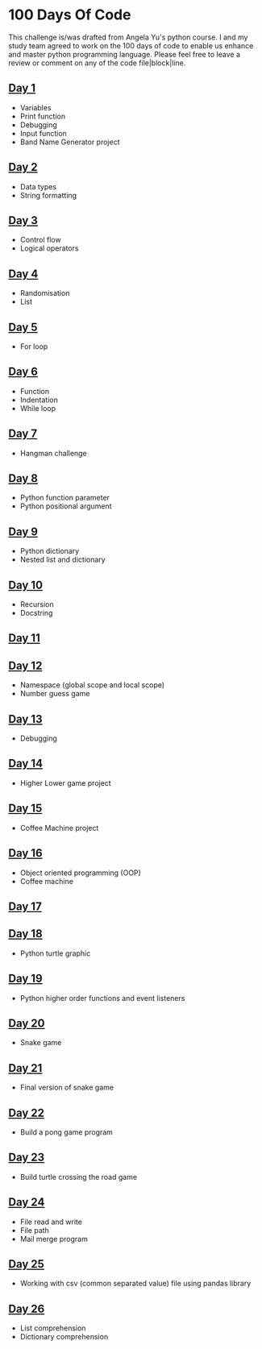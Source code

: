 # 100 Days Of Code

This challenge is/was drafted from Angela Yu's python course.
I and my study team agreed to work on the 100 days of code to enable us enhance and master python programming language. Please feel free to leave a review or comment on any of the code file|block|line.

## [Day 1](https://github.com/triplee12/100daysofcode/tree/main/day_1)

- Variables
- Print function
- Debugging
- Input function
- Band Name Generator project

## [Day 2](https://github.com/triplee12/100daysofcode/tree/main/day_2)

- Data types
- String formatting

## [Day 3](https://github.com/triplee12/100daysofcode/tree/main/day_3)

- Control flow
- Logical operators

## [Day 4](https://github.com/triplee12/100daysofcode/tree/main/day_4)

- Randomisation
- List

## [Day 5](https://github.com/triplee12/100daysofcode/tree/main/day_5)

- For loop

## [Day 6](https://github.com/triplee12/100daysofcode/tree/main/day_6)

- Function
- Indentation
- While loop

## [Day 7](https://github.com/triplee12/100daysofcode/tree/main/day_7)

- Hangman challenge

## [Day 8](https://github.com/triplee12/100daysofcode/tree/main/day_8)

- Python function parameter
- Python positional argument

## [Day 9](https://github.com/triplee12/100daysofcode/tree/main/day_9)

- Python dictionary
- Nested list and dictionary

## [Day 10](https://github.com/triplee12/100daysofcode/tree/main/day_10)

- Recursion
- Docstring

## [Day 11](https://github.com/triplee12/100daysofcode/tree/main/day_11)

## [Day 12](https://github.com/triplee12/100daysofcode/tree/main/day_12)

- Namespace (global scope and local scope)
- Number guess game

## [Day 13](https://github.com/triplee12/100daysofcode/tree/main/day_13)

- Debugging

## [Day 14](https://github.com/triplee12/100daysofcode/tree/main/day_14)

- Higher Lower game project

## [Day 15](https://github.com/triplee12/100daysofcode/tree/main/day_15)

- Coffee Machine project

## [Day 16](https://github.com/triplee12/100daysofcode/tree/main/day_16)

- Object oriented programming (OOP)
- Coffee machine

## [Day 17](#https://github.com/triplee12/100daysofcode/tree/main/day_17)

## [Day 18](https://github.com/triplee12/100daysofcode/tree/main/day_18)

- Python turtle graphic

## [Day 19](https://github.com/triplee12/100daysofcode/tree/main/day_19)

- Python higher order functions and event listeners

## [Day 20](https://github.com/triplee12/100daysofcode/tree/main/day_20)

- Snake game

## [Day 21](https://github.com/triplee12/100daysofcode/tree/main/day_21)

- Final version of snake game

## [Day 22](https://github.com/triplee12/100daysofcode/tree/main/day_22)

- Build a pong game program

## [Day 23](https://github.com/triplee12/100daysofcode/tree/main/day_23)

- Build turtle crossing the road game

## [Day 24](https://github.com/triplee12/100daysofcode/tree/main/day_24)

- File read and write
- File path
- Mail merge program

## [Day 25](https://github.com/triplee12/100daysofcode/tree/main/day_25)

- Working with csv (common separated value) file using pandas library

## [Day 26](https://github.com/triplee12/100daysofcode/tree/main/day_26)

- List comprehension
- Dictionary comprehension
